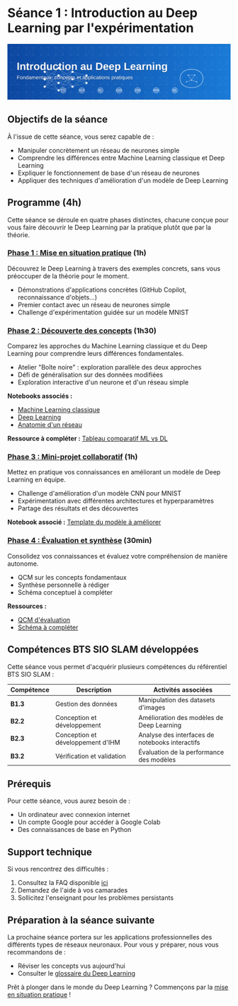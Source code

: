 # Séance 1 : Introduction au Deep Learning par l'expérimentation

![Introduction au Deep Learning](../images/banner-intro-dl.svg)

## Objectifs de la séance

À l'issue de cette séance, vous serez capable de :

- Manipuler concrètement un réseau de neurones simple
- Comprendre les différences entre Machine Learning classique et Deep Learning
- Expliquer le fonctionnement de base d'un réseau de neurones
- Appliquer des techniques d'amélioration d'un modèle de Deep Learning

## Programme (4h)

Cette séance se déroule en quatre phases distinctes, chacune conçue pour vous faire découvrir le Deep Learning par la pratique plutôt que par la théorie.

### [Phase 1 : Mise en situation pratique](partie1-mise-en-situation/partie1-mise-en-situation.md) (1h)

Découvrez le Deep Learning à travers des exemples concrets, sans vous préoccuper de la théorie pour le moment.

- Démonstrations d'applications concrètes (GitHub Copilot, reconnaissance d'objets...)
- Premier contact avec un réseau de neurones simple
- Challenge d'expérimentation guidée sur un modèle MNIST


### [Phase 2 : Découverte des concepts](partie2-decouverte-concepts.md) (1h30)

Comparez les approches du Machine Learning classique et du Deep Learning pour comprendre leurs différences fondamentales.

- Atelier "Boîte noire" : exploration parallèle des deux approches
- Défi de généralisation sur des données modifiées
- Exploration interactive d'un neurone et d'un réseau simple

**Notebooks associés :**
- [Machine Learning classique](notebooks/machine-learning-classique.ipynb)
- [Deep Learning](notebooks/deep-learning.ipynb)
- [Anatomie d'un réseau](notebooks/anatomie-reseau.ipynb)

**Ressource à compléter :** [Tableau comparatif ML vs DL](ressources/comparaison-ml-dl.md)

### [Phase 3 : Mini-projet collaboratif](partie3-mini-projet.md) (1h)

Mettez en pratique vos connaissances en améliorant un modèle de Deep Learning en équipe.

- Challenge d'amélioration d'un modèle CNN pour MNIST
- Expérimentation avec différentes architectures et hyperparamètres
- Partage des résultats et des découvertes

**Notebook associé :** [Template du modèle à améliorer](notebooks/model-template.ipynb)

### [Phase 4 : Évaluation et synthèse](partie4-evaluation.md) (30min)

Consolidez vos connaissances et évaluez votre compréhension de manière autonome.

- QCM sur les concepts fondamentaux
- Synthèse personnelle à rédiger
- Schéma conceptuel à compléter

**Ressources :**
- [QCM d'évaluation](ressources/qcm-evaluation.md)
- [Schéma à compléter](ressources/schema-a-completer.md)

## Compétences BTS SIO SLAM développées

Cette séance vous permet d'acquérir plusieurs compétences du référentiel BTS SIO SLAM :

| Compétence | Description | Activités associées |
|------------|-------------|---------------------|
| **B1.3** | Gestion des données | Manipulation des datasets d'images |
| **B2.2** | Conception et développement | Amélioration des modèles de Deep Learning |
| **B2.3** | Conception et développement d'IHM | Analyse des interfaces de notebooks interactifs |
| **B3.2** | Vérification et validation | Évaluation de la performance des modèles |

## Prérequis

Pour cette séance, vous aurez besoin de :

- Un ordinateur avec connexion internet
- Un compte Google pour accéder à Google Colab
- Des connaissances de base en Python

## Support technique

Si vous rencontrez des difficultés :

1. Consultez la FAQ disponible [ici](https://colab.research.google.com/notebooks/basic_features_overview.ipynb)
2. Demandez de l'aide à vos camarades
3. Sollicitez l'enseignant pour les problèmes persistants

## Préparation à la séance suivante

La prochaine séance portera sur les applications professionnelles des différents types de réseaux neuronaux. Pour vous y préparer, nous vous recommandons de :

- Réviser les concepts vus aujourd'hui
- Consulter le [glossaire du Deep Learning](../ressources/glossaire-dl.md)

Prêt à plonger dans le monde du Deep Learning ? Commençons par la [mise en situation pratique](partie1-mise-en-situation/partie1-mise-en-situation.md) !